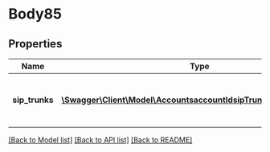 # Body85

## Properties
Name | Type | Description | Notes
------------ | ------------- | ------------- | -------------
**sip_trunks** | [**\Swagger\Client\Model\AccountsaccountIdsipTrunktrunksSipTrunks[]**](AccountsaccountIdsipTrunktrunksSipTrunks.md) | Array of one or more SIP Trunk objects. | [optional] 

[[Back to Model list]](../README.md#documentation-for-models) [[Back to API list]](../README.md#documentation-for-api-endpoints) [[Back to README]](../README.md)


